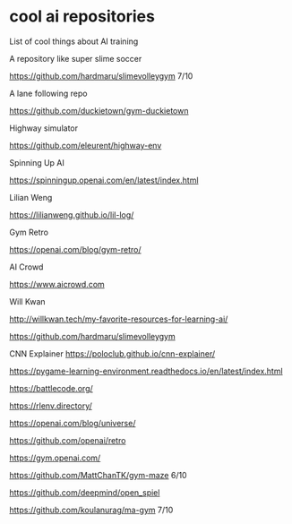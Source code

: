 # cool ai repositories
List of cool things about AI training

A repository like super slime soccer

https://github.com/hardmaru/slimevolleygym 7/10


A lane following repo

https://github.com/duckietown/gym-duckietown

Highway simulator

https://github.com/eleurent/highway-env

Spinning Up AI

https://spinningup.openai.com/en/latest/index.html

Lilian Weng

https://lilianweng.github.io/lil-log/

Gym Retro

https://openai.com/blog/gym-retro/

AI Crowd

https://www.aicrowd.com

Will Kwan

http://willkwan.tech/my-favorite-resources-for-learning-ai/

https://github.com/hardmaru/slimevolleygym

CNN Explainer
https://poloclub.github.io/cnn-explainer/

https://pygame-learning-environment.readthedocs.io/en/latest/index.html

https://battlecode.org/

https://rlenv.directory/

https://openai.com/blog/universe/

https://github.com/openai/retro

https://gym.openai.com/

https://github.com/MattChanTK/gym-maze 6/10

https://github.com/deepmind/open_spiel

https://github.com/koulanurag/ma-gym 7/10
